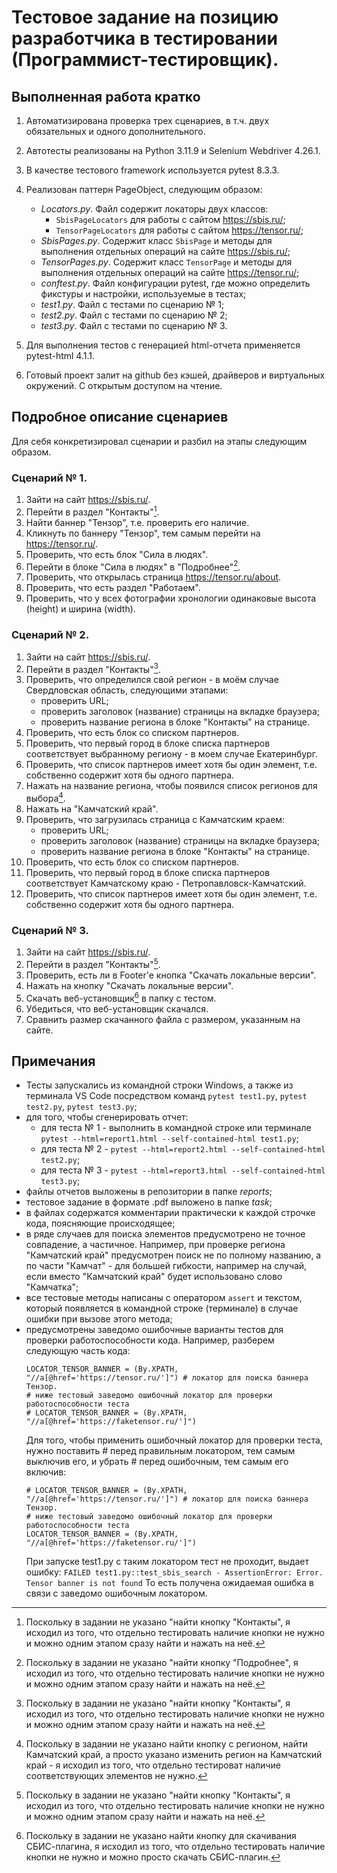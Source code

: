 # Тестовое задание на позицию разработчика в тестировании (Программист-тестировщик).

## Выполненная работа кратко

1. Автоматизирована проверка трех сценариев, в т.ч. двух обязательных и одного дополнительного.
2. Автотесты реализованы на Python 3.11.9 и Selenium Webdriver 4.26.1.
3. В качестве тестового framework используется pytest 8.3.3.
4. Реализован паттерн PageObject, следующим образом:

   - _Locators.py_. Файл содержит локаторы двух классов:
     - `SbisPageLocators` для работы с сайтом <https://sbis.ru/>;
     - `TensorPageLocators` для работы с сайтом <https://tensor.ru/>;
   - _SbisPages.py_. Содержит класс `SbisPage` и методы для выполнения отдельных операций на сайте <https://sbis.ru/>;
   - _TensorPages.py_. Содержит класс `TensorPage` и методы для выполнения отдельных операций на сайте <https://tensor.ru/>;
   - _conftest.py_. Файл конфигурации pytest, где можно определить фикстуры и настройки, используемые в тестах;
   - _test1.py_. Файл с тестами по сценарию № 1;
   - _test2.py_. Файл с тестами по сценарию № 2;
   - _test3.py_. Файл с тестами по сценарию № 3.

5. Для выполнения тестов с генерацией html-отчета применяется pytest-html 4.1.1.
6. Готовый проект залит на github без кэшей, драйверов и виртуальных окружений. С открытым доступом на чтение.

## Подробное описание сценариев

Для себя конкретизировал сценарии и разбил на этапы следующим образом.

### Сценарий № 1.

1. Зайти на сайт <https://sbis.ru/>.
2. Перейти в раздел "Контакты"[^1].
3. Найти баннер "Тензор", т.е. проверить его наличие.
4. Кликнуть по баннеру "Тензор", тем самым перейти на <https://tensor.ru/>.
5. Проверить, что есть блок "Сила в людях".
6. Перейти в блоке "Сила в людях" в "Подробнее"[^2].
7. Проверить, что открылась страница <https://tensor.ru/about>.
8. Проверить, что есть раздел "Работаем".
9. Проверить, что у всех фотографии хронологии одинаковые высота (height) и ширина (width).

### Cценарий № 2.

1. Зайти на сайт <https://sbis.ru/>.
2. Перейти в раздел "Контакты"[^1].
3. Проверить, что определился свой регион - в моём случае Свердловская область, следующими этапами:
   - проверить URL;
   - проверить заголовок (название) страницы на вкладке браузера;
   - проверить название региона в блоке "Контакты" на странице.
4. Проверить, что есть блок со списком партнеров.
5. Проверить, что первый город в блоке списка партнеров соответствует выбранному региону - в моем случае Екатеринбург.
6. Проверить, что список партнеров имеет хотя бы один элемент, т.е. собственно содержит хотя бы одного партнера.
7. Нажать на название региона, чтобы появился список регионов для выбора[^3].
8. Нажать на "Камчатский край".
9. Проверить, что загрузилась страница с Камчатским краем:
   - проверить URL;
   - проверить заголовок (название) страницы на вкладке браузера;
   - проверить название региона в блоке "Контакты" на странице.
10. Проверить, что есть блок со списком партнеров.
11. Проверить, что первый город в блоке списка партнеров соответствует Камчатскому краю - Петропавловск-Камчатский.
12. Проверить, что список партнеров имеет хотя бы один элемент, т.е. собственно содержит хотя бы одного партнера.

### Сценарий № 3.

1. Зайти на сайт <https://sbis.ru/>.
2. Перейти в раздел "Контакты"[^1].
3. Проверить, есть ли в Footer'e кнопка "Скачать локальные версии".
4. Нажать на кнопку "Скачать локальные версии".
5. Скачать веб-установщик[^4] в папку с тестом.
6. Убедиться, что веб-установщик скачался.
7. Сравнить размер скачанного файла с размером, указанным на сайте.

## Примечания

- Тесты запускались из командной строки Windows, а также из терминала VS Code посредством команд `pytest test1.py`, `pytest test2.py`, `pytest test3.py`;
- для того, чтобы сгенерировать отчет:
  - для теста № 1 - выполнить в командной строке или терминале `pytest --html=report1.html --self-contained-html test1.py`;
  - для теста № 2 - `pytest --html=report2.html --self-contained-html test2.py`;
  - для теста № 3 - `pytest --html=report3.html --self-contained-html test3.py`;
- файлы отчетов выложены в репозитории в папке _reports_;
- тестовое задание в формате .pdf выложено в папке _task_;
- в файлах содержатся комментарии практически к каждой строчке кода, поясняющие происходящее;
- в ряде случаев для поиска элементов предусмотрено не точное совпадение, а частичное. Например, при проверке региона "Камчатский край" предусмотрен поиск не по полному названию, а по части "Камчат" - для большей гибкости, например на случай, если вместо "Камчатский край" будет использовано слово "Камчатка";
- все тестовые методы написаны с оператором `assert` и текстом, который появляется в командной строке (терминале) в случае ошибки при вызове этого метода;
- предусмотрены заведомо ошибочные варианты тестов для проверки работоспособности кода. Например, разберем следующую часть кода:
  ```
  LOCATOR_TENSOR_BANNER = (By.XPATH, "//a[@href='https://tensor.ru/']") # локатор для поиска баннера Тензор.
  # ниже тестовый заведомо ошибочный локатор для проверки работоспособности теста
  # LOCATOR_TENSOR_BANNER = (By.XPATH, "//a[@href='https://faketensor.ru/']")
  ```
  Для того, чтобы применить ошибочный локатор для проверки теста, нужно поставить # перед правильным локатором, тем самым выключив его, и убрать # перед ошибочным, тем самым его включив:
  ```
  # LOCATOR_TENSOR_BANNER = (By.XPATH, "//a[@href='https://tensor.ru/']") # локатор для поиска баннера Тензор.
  # ниже тестовый заведомо ошибочный локатор для проверки работоспособности теста
  LOCATOR_TENSOR_BANNER = (By.XPATH, "//a[@href='https://faketensor.ru/']")
  ```
  При запуске test1.py с таким локатором тест не проходит, выдает ошибку: `FAILED test1.py::test_sbis_search - AssertionError: Error. Tensor banner is not found` То есть получена ожидаемая ошибка в связи с заведомо ошибочным локатором.

[^1]: Поскольку в задании не указано "найти кнопку "Контакты", я исходил из того, что отдельно тестировать наличие кнопки не нужно и можно одним этапом сразу найти и нажать на неё.
[^2]: Поскольку в задании не указано "найти кнопку "Подробнее", я исходил из того, что отдельно тестировать наличие кнопки не нужно и можно одним этапом сразу найти и нажать на неё.
[^3]: Поскольку в задании не указано найти кнопку с регионом, найти Камчатский край, а просто указано изменить регион на Камчатский край - я исходил из того, что отдельно тестироват наличие соответствующих элементов не нужно.
[^4]: Поскольку в задании не указано найти кнопку для скачивания СБИС-плагина, я исходил из того, что отдельно тестировать наличие кнопки не нужно и можно просто скачать СБИС-плагин.
